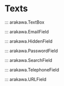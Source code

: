 # Texts

::: arakawa.TextBox

::: arakawa.EmailField

::: arakawa.HiddenField

::: arakawa.PasswordField

::: arakawa.SearchField

::: arakawa.TelephoneField

::: arakawa.URLField
